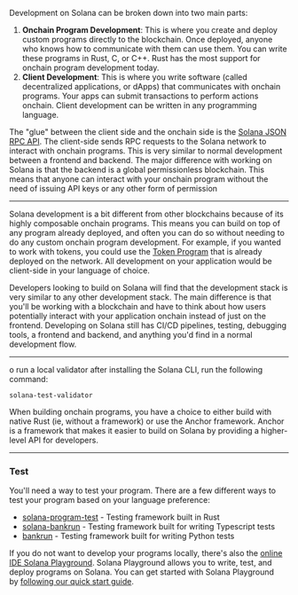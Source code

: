Development on Solana can be broken down into two main parts:

1.  **Onchain Program Development**: This is where you create and deploy custom programs directly to the blockchain. Once deployed, anyone who knows how to communicate with them can use them. You can write these programs in Rust, C, or C++. Rust has the most support for onchain program development today.
2.  **Client Development**: This is where you write software (called decentralized applications, or dApps) that communicates with onchain programs. Your apps can submit transactions to perform actions onchain. Client development can be written in any programming language.

The "glue" between the client side and the onchain side is the [Solana JSON RPC API](https://solana.com/docs/rpc). The client-side sends RPC requests to the Solana network to interact with onchain programs. This is very similar to normal development between a frontend and backend. The major difference with working on Solana is that the backend is a global permissionless blockchain. This means that anyone can interact with your onchain program without the need of issuing API keys or any other form of permission

--------

Solana development is a bit different from other blockchains because of its highly composable onchain programs. This means you can build on top of any program already deployed, and often you can do so without needing to do any custom onchain program development. For example, if you wanted to work with tokens, you could use the [Token Program](https://solana.com/docs/core/tokens) that is already deployed on the network. All development on your application would be client-side in your language of choice.

Developers looking to build on Solana will find that the development stack is very similar to any other development stack. The main difference is that you'll be working with a blockchain and have to think about how users potentially interact with your application onchain instead of just on the frontend. Developing on Solana still has CI/CD pipelines, testing, debugging tools, a frontend and backend, and anything you'd find in a normal development flow.

---------
o run a local validator after installing the Solana CLI, run the following command:
```
solana-test-validator
```


When building onchain programs, you have a choice to either build with native Rust (ie, without a framework) or use the Anchor framework. Anchor is a framework that makes it easier to build on Solana by providing a higher-level API for developers. 

------------

### Test

You'll need a way to test your program. There are a few different ways to test your program based on your language preference:

-   [solana-program-test](https://docs.rs/solana-program-test/latest/solana_program_test/) \- Testing framework built in Rust
-   [solana-bankrun](https://kevinheavey.github.io/solana-bankrun/) \- Testing framework built for writing Typescript tests
-   [bankrun](https://kevinheavey.github.io/solders/tutorials/bankrun.html) \- Testing framework built for writing Python tests

If you do not want to develop your programs locally, there's also the [online IDE Solana Playground](https://beta.solpg.io/). Solana Playground allows you to write, test, and deploy programs on Solana. You can get started with Solana Playground by [following our quick start guide](https://solana.com/docs/intro/quick-start).